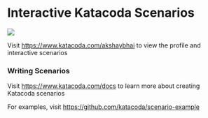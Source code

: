 # Interactive Katacoda Scenarios

[![](http://shields.katacoda.com/katacoda/akshaybhai/count.svg)](https://www.katacoda.com/akshaybhai "Get your profile on Katacoda.com")

Visit https://www.katacoda.com/akshaybhai to view the profile and interactive scenarios

### Writing Scenarios
Visit https://www.katacoda.com/docs to learn more about creating Katacoda scenarios

For examples, visit https://github.com/katacoda/scenario-example
